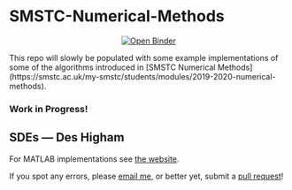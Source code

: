 # SMSTC-Numerical-Methods
<p align="center">
<a href="https://mybinder.org/v2/gh/Tom271/SMSTC-Numerical-Methods/master"><img alt="Open Binder" src="https://mybinder.org/badge_logo.svg"></a>
</p>
This repo will slowly be populated with some example implementations of some of the algorithms introduced in [SMSTC Numerical Methods](https://smstc.ac.uk/my-smstc/students/modules/2019-2020-numerical-methods).

### Work in Progress!

## SDEs — Des Higham
For MATLAB implementations see [the website](http://personal.strath.ac.uk/d.j.higham/algfiles.html).


If you spot any errors, please [email me](mailto:tmh2_at_hw_dotac_dot_uk), or better yet, submit a [pull request](https://www.atlassian.com/git/tutorials/making-a-pull-request)! 
